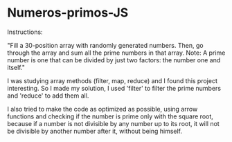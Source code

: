 # Numeros-primos-JS

Instructions:

"Fill a 30-position array with randomly generated numbers. Then, go through the array and sum all the prime numbers in that array. Note: A prime number is one that can be divided by just two factors: the number one and itself."

I was studying array methods (filter, map, reduce) and I found this project interesting. So I made my solution, I used 'filter' to filter the prime numbers and 'reduce' to add them all.

I also tried to make the code as optimized as possible, using arrow functions and checking if the number is prime only with the square root, because if a number is not divisible by any number up to its root, it will not be divisible by another number after it, without being himself.


